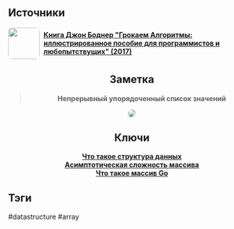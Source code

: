 <h2 align="left">Источники</h2>
<div style="text-align: left">
	<ul style="padding: 0; list-style-type: none; display: flex; flex-direction: column; align-items: left;">
		<li style="display: flex; align-items: center">
			<img
			style="border-radius: 8px; margin-right: 8px; width: 64px; height: 64px; object-fit: cover"
			src="https://sun9-66.userapi.com/impg/0EU1wKi6wb7bICeIybHZGXbbhQhMWCuKD17Ojg/eezAA62Ncd8.jpg?size=568x807&quality=96&sign=478cbc4e5938210f2e65a9b4b777aa3b&c_uniq_tag=lHWVO-zLzOIaSVLc-I3wdGdTIjS9PZqKJO2RifCccuw&type=album" />
			<strong><a href="https://vk.com/wall-43363264_386632">Книга Джон Боднер "Грокаем Алгоритмы: иллюстрированное пособие для программистов и любопытствущих" (2017)</a></strong>
	    </li>
	</ul>
</div>
<h2 align="center">Заметка</h2>
<blockquote align="center">
	<strong>Непрерывный упорядоченный список значений</strong>
</blockquote>
<center>
	<img style="border-radius: 8px;" src="http://archives.interstellar.su/1/2024/03/23/018e6821-a818-736e-8464-2a41c1a31713.png" />
</center>
<h2 align="center">Ключи</h2>
<div style="display: flex; align-items: flex-start;">
	<ul style="list-style-type: none; margin: 0; padding: 0; text-align: center; flex-grow: 1;">
		<li><strong><a href="obsidian://open?file=Data Structures/Что такое структура данных">Что такое структура данных</a></strong></li>
		<li><strong><a href="obsidian://open?file=Data Structures/Array/Асимптотическая сложность массива">Асимптотическая сложность массива</a></strong></li>
		<li><strong><a href="obsidian://open?vault=LearnGo&file=Go/Variables/Types/Array/Что такое массив Go">Что такое массив Go</a></strong></li>
	</ul>
</div>
<h2 align="left">Тэги</h2>
#datastructure #array